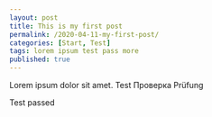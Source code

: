 ```yaml
---
layout: post
title: This is my first post
permalink: /2020-04-11-my-first-post/
categories: [Start, Test]
tags: lorem ipsum test pass more
published: true
---
```


Lorem ipsum dolor sit amet.
Test
Проверка
Prüfung

Test passed
